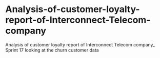 # Analysis-of-customer-loyalty-report-of-Interconnect-Telecom-company
Analysis of customer loyalty report of Interconnect Telecom company_ Sprint 17 looking at the churn customer data



